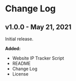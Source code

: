 # Change Log
## v1.0.0 - May 21, 2021
Initial release.

**Added:**
* Website IP Tracker Script
* README
* Change Log
* License